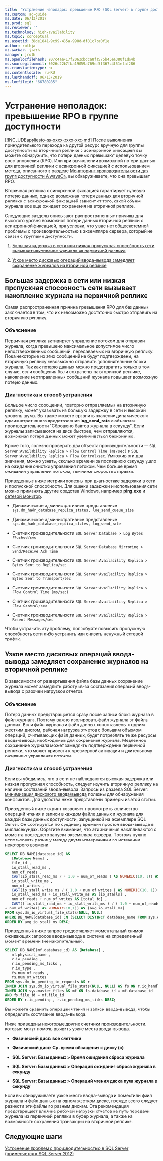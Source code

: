 ```yaml
---
title: 'Устранение неполадок: превышение RPO (SQL Server) в группе доступности | Документация Майкрософт'
ms.custom: ag-guide
ms.date: 06/13/2017
ms.prod: sql
ms.reviewer: ''
ms.technology: high-availability
ms.topic: conceptual
ms.assetid: 38de1841-9c99-435a-998d-df81c7ca0f1e
author: rothja
ms.author: jroth
manager: jroth
ms.openlocfilehash: 207c4aa417f2063cbdca8fa575b45ea380f1da4b
ms.sourcegitcommit: 3026c22b7fba19059a769ea5f367c4f51efaf286
ms.translationtype: HT
ms.contentlocale: ru-RU
ms.lasthandoff: 06/15/2019
ms.locfileid: "66780985"
---
```

# <a name="troubleshoot-availability-group-exceeded-rpo"></a>Устранение неполадок: превышение RPO в группе доступности
[!INCLUDE[appliesto-ss-xxxx-xxxx-xxx-md](../../../includes/appliesto-ss-xxxx-xxxx-xxx-md.md)]
  После выполнения принудительного перехода на другой ресурс вручную для группы доступности на вторичной реплике с асинхронной фиксацией вы можете обнаружить, что потери данных превышают целевую точку восстановления (RPO). Или при вычислении возможной потери данных для вторичной реплики с асинхронной фиксацией с использованием метода, описанного в разделе [Мониторинг производительности для групп доступности AlwaysOn](monitor-performance-for-always-on-availability-groups.md), вы обнаруживаете, что она превышает RPO.  
  
 Вторичная реплика с синхронной фиксацией гарантирует нулевую потерю данных, однако возможная потеря данных для вторичной реплики с асинхронной фиксацией зависит от того, какой объем журнала все еще ожидает сохранения на вторичной реплике.  
  
 Следующие разделы описывают распространенные причины для высокого уровня возможной потери данных вторичной реплики с асинхронной фиксацией, при условии, что у вас нет общесистемной проблемы с производительностью в экземпляре сервера, который не связан с группами доступности.  
  
1.  [Большая задержка в сети или низкая пропускная способность сети вызывает накопление журнала на первичной реплике](#BKMK_LATENCY)  
  
2.  [Узкое место дисковых операций ввода-вывода замедляет сохранение журналов на вторичной реплике](#BKMK_IO_BOTTLENECK)  
  
##  <a name="BKMK_LATENCY"></a> Большая задержка в сети или низкая пропускная способность сети вызывает накопление журнала на первичной реплике  
 Самая распространенная причина превышения RPO для баз данных заключается в том, что их невозможно достаточно быстро отправить на вторичную реплику.  
  
### <a name="explanation"></a>Объяснение  
 Первичная реплика активирует управление потоком для отправки журнала, когда превышено максимальное допустимое число неподтвержденных сообщений, передаваемых на вторичную реплику. Пока некоторые из этих сообщений не будут подтверждены, на вторичную реплику невозможно отправить дополнительные блоки журнала. Так как потерю данных можно предотвратить только в том случае, если сообщения были сохранены на вторичной реплике, накопление неотправленных сообщений журнала повышает возможную потерю данных.  
  
### <a name="diagnosis-and-resolution"></a>Диагностика и способ устранения  
 Большое число сообщений, повторно отправляемых на вторичную реплику, может указывать на большую задержку в сети и высокий уровень шума. Вы также можете сравнить значение динамического административного представления **log_send_rate** с объектом производительности "Сброшено байтов журнала в секунду". Если журналы записываются на диск быстрее, чем отправляются, возможная потеря данных может увеличиваться бесконечно.  
  
 Кроме того, полезно проверить два объекта производительности — `SQL Server:Availability Replica > Flow Control Time (ms/sec)` и `SQL Server:Availability Replica > Flow Control/sec`. Умножив эти два значения, можно узнать, сколько времени за последнюю секунду ушло на ожидание очистки управления потоком. Чем больше время ожидания управления потоком, тем ниже скорость отправки.  
  
 Приведенные ниже метрики полезны при диагностике задержки в сети и пропускной способности. Для оценки задержки и использования сети можно применять другие средства Windows, например **ping.exe** и [сетевой монитор](https://www.microsoft.com/download/details.aspx?id=4865).  
  
-   Динамическое административное представление `sys.dm_hadr_database_replica_states, log_send_queue_size`  
  
-   Динамическое административное представление `sys.dm_hadr_database_replica_states, log_send_rate`  
  
-   Счетчик производительности `SQL Server:Database > Log Bytes Flushed/sec`  
  
-   Счетчик производительности `SQL Server:Database Mirroring > Send/Receive Ack Time`  
  
-   Счетчик производительности `SQL Server:Availability Replica > Bytes Sent to Replica/sec`  
  
-   Счетчик производительности `SQL Server:Availability Replica > Bytes Sent to Transport/sec`  
  
-   Счетчик производительности `SQL Server:Availability Replica > Flow Control Time (ms/sec)`  
  
-   Счетчик производительности `SQL Server:Availability Replica > Flow Control/sec`  
  
-   Счетчик производительности `SQL Server:Availability Replica > Resent Messages/sec`  

Чтобы устранить эту проблему, попробуйте повысить пропускную способность сети либо устранить или снизить ненужный сетевой трафик.  


##  <a name="BKMK_IO_BOTTLENECK"></a> Узкое место дисковых операций ввода-вывода замедляет сохранение журналов на вторичной реплике  
 В зависимости от развертывания файла базы данных сохранение журнала может замедлить работу из-за состязания операций ввода-вывода с рабочей нагрузкой отчетов.  
  
### <a name="explanation"></a>Объяснение  
 Потеря данных предотвращается сразу после записи блока журнала в файл журнала. Поэтому важно изолировать файл журнала от файла данных. Если файл журнала и файл данных сопоставлены с одним жестким диском, рабочая нагрузка отчетов с большим объемом операций, считывающих файл данных, будет потреблять те же ресурсы ввода-вывода, необходимые для сохранения журнала. Медленное сохранение журнала может замедлить подтверждение первичной реплики, что может привести к чрезмерной активации и длительному ожиданию управления потоком.  
  
### <a name="diagnosis-and-resolution"></a>Диагностика и способ устранения  
 Если вы убедились, что в сети не наблюдаются высокая задержка или низкая пропускная способность, следует изучить вторичную реплику на наличие состязаний ввода-вывода. Запросы из раздела [SQL Server: минимизация дискового ввода/вывода](https://technet.microsoft.com/magazine/jj643251.aspx) полезны для обнаружения конфликтов. Для удобства ниже представлены примеры из этой статьи.  
  
 Приведенный ниже скрипт позволяет просмотреть количество операций чтения и записи в каждом файле данных и журнала для каждой базы данных доступности, запущенной на экземпляре SQL Server. Он сортируется по среднему времени простоя ввода-вывода в миллисекундах. Обратите внимание, что эти значения накапливаются с момента последнего запуска экземпляра сервера. Поэтому нужно использовать разницу между двумя измерениями по истечении некоторого времени.  
  
```sql  
SELECT DB_NAME(database_id) AS   
   [Database Name] ,   
   file_id ,   
   io_stall_read_ms ,   
   num_of_reads ,   
   CAST(io_stall_read_ms / ( 1.0 + num_of_reads ) AS NUMERIC(10, 1)) AS [avg_read_stall_ms] ,   
   io_stall_write_ms ,   
   num_of_writes ,  
   CAST(io_stall_write_ms / ( 1.0 + num_of_writes ) AS NUMERIC(10, 1)) AS [avg_write_stall_ms] ,   
   io_stall_read_ms + io_stall_write_ms AS [io_stalls] ,   
   num_of_reads + num_of_writes AS [total_io] ,   
   CAST(( io_stall_read_ms + io_stall_write_ms ) / ( 1.0 + num_of_reads  
+ num_of_writes) AS NUMERIC(10,1)) AS [avg_io_stall_ms]  
FROM sys.dm_io_virtual_file_stats(NULL, NULL)  
WHERE DB_NAME(database_id) IN (SELECT DISTINCT database_name FROM sys.dm_hadr_database_replica_cluster_states)  
ORDER BY avg_io_stall_ms DESC;  
```  
  
 Приведенный ниже запрос предоставляет моментальный снимок ожидающих запросов ввода-вывода в системе на определенный момент времени (не накопительный).  
  
```sql  
SELECT DB_NAME(mf.database_id) AS [Database] ,   
   mf.physical_name ,  
   r.io_pending ,   
   r.io_pending_ms_ticks ,   
   r.io_type ,   
   fs.num_of_reads ,   
   fs.num_of_writes  
FROM sys.dm_io_pending_io_requests AS r   
INNER JOIN sys.dm_io_virtual_file_stats(NULL, NULL) AS fs ON r.io_handle = fs.file_handle   
INNER JOIN sys.master_files AS mf ON fs.database_id = mf.database_id  
AND fs.file_id = mf.file_id  
ORDER BY r.io_pending , r.io_pending_ms_ticks DESC;  
```  
  
 Вы можете сравнить операции чтения и записи ввода-вывода, чтобы определить состязание ввода-вывода.  
  
 Ниже приведены некоторые другие счетчики производительности, которые могут помочь выявить узкие места ввода-вывода.  
  
-   **Физический диск: все счетчики**  
  
-   **Физический диск: Ср. время обращения к диску (с)**  
  
-   **SQL Server: Базы данных > Время ожидания сброса журнала**  
  
-   **SQL Server: Базы данных > Операций ожидания сброса журнала в секунду**  
  
-   **SQL Server: Базы данных > Операций чтения диска пула журнала в секунду**  
  
 Если вы обнаруживаете узкое место ввода-вывода и поместили файл журнала и файл данных на одном жестком диске, прежде всего следует разнести эти файлы по разным дискам. Эта рекомендация предотвращает влияние рабочей нагрузки отчетов на путь передачи журнала из первичной реплики в буфер журнала, а также на возможность сохранения транзакции на вторичной реплике.  
  
## <a name="next-steps"></a>Следующие шаги  
 [Устранение проблем с производительностью в SQL Server (применяется к SQL Server 2012)](https://msdn.microsoft.com/library/dd672789(v=SQL.100).aspx)  
  
  
